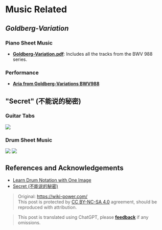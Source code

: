 # Music Related

## _Goldberg-Variation_

### Piano Sheet Music

- [**Goldberg-Variation.pdf**](https://github.com/linyuxuanlin/File-host/blob/main/docs/Goldberg-Variation.pdf): Includes all the tracks from the BWV 988 series.

### Performance

- [**Aria from Goldberg-Variations BWV988**](https://www.bilibili.com/video/av86981368#reply2336107317)

## "Secret" (不能说的秘密)

### Guitar Tabs

![](https://img.wiki-power.com/d/wiki-media/img/20200215141455.png)

### Drum Sheet Music

![](https://img.wiki-power.com/d/wiki-media/img/20200215141644.png)
![](https://img.wiki-power.com/d/wiki-media/img/20200215141727.png)

## References and Acknowledgements

- [Learn Drum Notation with One Image](https://zhuanlan.zhihu.com/p/37721158)
- [Secret (不能说的秘密)](https://yoopu.me/view/BXjRgMXY#c=false&e=false&n=false&s=false&i=ukulele&k=0)

> Original: <https://wiki-power.com/>  
> This post is protected by [CC BY-NC-SA 4.0](https://creativecommons.org/licenses/by/4.0/deed.en) agreement, should be reproduced with attribution.

> This post is translated using ChatGPT, please [**feedback**](https://github.com/linyuxuanlin/Wiki_MkDocs/issues/new) if any omissions.